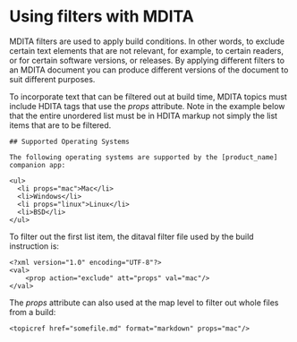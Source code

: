# Using filters with MDITA

MDITA filters are used to apply build conditions. In other words, to exclude certain text elements that are not relevant, for example, to certain readers, or for certain software versions, or releases. By applying different filters to an MDITA document you can produce different versions of the document to suit different purposes.

To incorporate text that can be filtered out at build time, MDITA topics must include HDITA tags that use the *props* attribute. Note in the example below that the entire unordered list must be in HDITA markup not simply the list items that are to be filtered.

```
## Supported Operating Systems

The following operating systems are supported by the [product_name] companion app:

<ul>
  <li props="mac">Mac</li>
  <li>Windows</li>
  <li props="linux">Linux</li>
  <li>BSD</li>
</ul>
```

To filter out the first list item, the ditaval filter file used by the build instruction is:

```
<?xml version="1.0" encoding="UTF-8"?>
<val>
    <prop action="exclude" att="props" val="mac"/>
</val>
```

The *props* attribute can also used at the map level to filter out whole files from a build:

```
<topicref href="somefile.md" format="markdown" props="mac"/>
```

